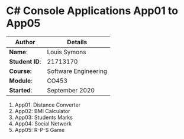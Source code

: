 # C# Console Applications App01 to App05
| Author | Details |
| ---- | ---- |
**Name**: | Louis Symons  |
**Student ID**: | 21713170 |
**Course:** | Software Engineering  |
**Module**: | CO453     |
**Started**: | September  2020 |    

1. App01: Distance Converter
2. App02: BMI Calculator
3. App03: Students Marks
4. App04: Social Network
5. App05: R-P-S Game
